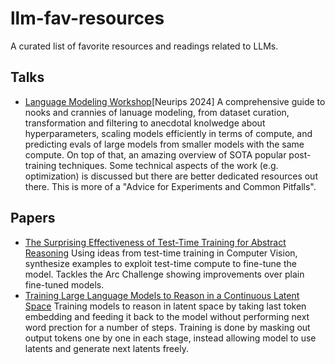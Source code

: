 # llm-fav-resources
A curated list of favorite resources and readings related to LLMs. 

## Talks
* [Language Modeling Workshop](https://docs.google.com/presentation/d/179dpzWSQ9G7EAUlvaJdeE0av9PLuk9Rl33nfhHSJ4xI/edit#slide=id.g30a4c7e9678_0_0)[Neurips 2024] 
A comprehensive guide to nooks and crannies of lanuage modeling, from dataset curation, transformation and filtering to anecdotal knolwedge about hyperparameters, scaling models efficiently in terms of compute, and predicting evals of large models from smaller models with the same compute. On top of that, an amazing overview of SOTA popular post-training techniques. Some technical aspects of the work (e.g. optimization) is discussed but there are better dedicated resources out there. This is more of a "Advice for Experiments and Common Pitfalls".



## Papers
* [The Surprising Effectiveness of
Test-Time Training for Abstract Reasoning](https://ekinakyurek.github.io/papers/ttt.pdf") Using ideas from test-time training in Computer Vision, synthesize examples to exploit test-time compute to fine-tune the model. Tackles the Arc Challenge showing improvements over plain fine-tuned models.
* [Training Large Language Models to Reason in a
Continuous Latent Space](https://arxiv.org/pdf/2412.06769)
Training models to reason in latent space by taking last token embedding and feeding it back to the model without performing next word prection for a number of steps. Training is done by masking out output tokens one by one in each stage, instead allowing model to use latents and generate next latents freely.



